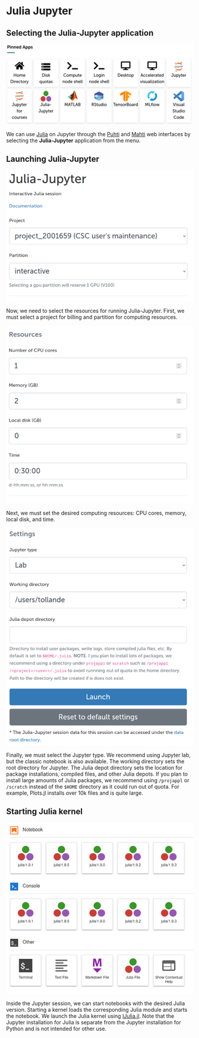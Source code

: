 # Julia Jupyter

## Selecting the Julia-Jupyter application

![ood application menu](../../img/julia-jupyter/ood-application-menu.png)

We can use [Julia](../../apps/julia.md) on Jupyter through the
[Puhti](https://www.puhti.csc.fi) and [Mahti](https://www.mahti.csc.fi) web
interfaces by selecting the **Julia-Jupyter** application from the menu.

## Launching Julia-Jupyter

![julia jupyter options](../../img/julia-jupyter/options-1.png)

Now, we need to select the resources for running Julia-Jupyter. First, we must
select a project for billing and partition for computing resources.

![julia jupyter options](../../img/julia-jupyter/options-2.png)

Next, we must set the desired computing resources: CPU cores, memory, local
disk, and time.

![julia jupyter options](../../img/julia-jupyter/options-3.png)

Finally, we must select the Jupyter type. We recommend using Jupyter lab, but
the classic notebook is also available. The working directory sets the root
directory for Jupyter. The Julia depot directory sets the location for package
installations, compiled files, and other Julia depots. If you plan to install
large amounts of Julia packages, we recommend using `/projappl` or `/scratch`
instead of the `$HOME` directory as it could run out of quota. For example,
Plots.jl installs over 10k files and is quite large.

## Starting Julia kernel

![available julia kernels on jupyter lab](../../img/julia-jupyter/julia-kernels.png)

Inside the Jupyter session, we can start notebooks with the desired Julia
version. Starting a kernel loads the corresponding Julia module and starts the
notebook. We launch the Julia kernel using
[IJulia.jl](https://github.com/JuliaLang/IJulia.jl). Note that the Jupyter
installation for Julia is separate from the Jupyter installation for Python and
is not intended for other use.
